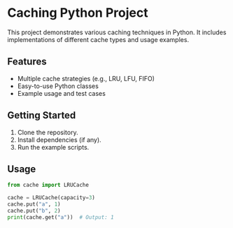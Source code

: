 # Caching Python Project

This project demonstrates various caching techniques in Python. It includes implementations of different cache types and usage examples.

## Features

- Multiple cache strategies (e.g., LRU, LFU, FIFO)
- Easy-to-use Python classes
- Example usage and test cases

## Getting Started

1. Clone the repository.
2. Install dependencies (if any).
3. Run the example scripts.

## Usage

```python
from cache import LRUCache

cache = LRUCache(capacity=3)
cache.put("a", 1)
cache.put("b", 2)
print(cache.get("a"))  # Output: 1
```


